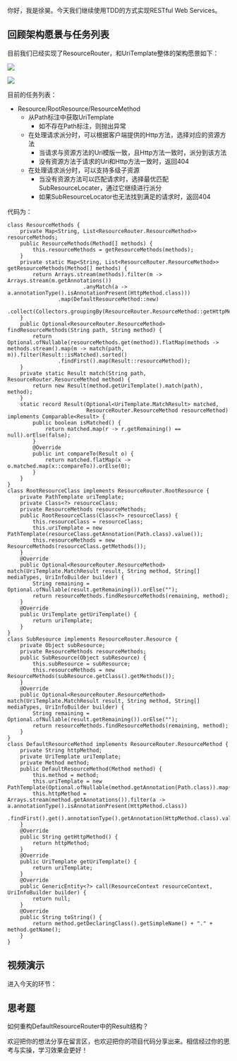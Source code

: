 你好，我是徐昊。今天我们继续使用TDD的方式实现RESTful Web Services。

## 回顾架构愿景与任务列表

目前我们已经实现了ResourceRouter，和UriTemplate整体的架构愿景如下：

![](https://static001.geekbang.org/resource/image/6c/yy/6c626153c86cd68fec66b5ce9d9cb1yy.jpg?wh=2284x1285)

![](https://static001.geekbang.org/resource/image/0b/36/0be0e96754f217b36d12e1edeb9ba936.jpg?wh=2284x1285)

目前的任务列表：

- Resource/RootResource/ResourceMethod
  - 从Path标注中获取UriTemplate
    - 如不存在Path标注，则抛出异常
  - 在处理请求派分时，可以根据客户端提供的Http方法，选择对应的资源方法
    - 当请求与资源方法的Uri模版一致，且Http方法一致时，派分到该方法
    - 没有资源方法于请求的Uri和Http方法一致时，返回404
  - 在处理请求派分时，可以支持多级子资源
    - 当没有资源方法可以匹配请求时，选择最优匹配SubResourceLocater，通过它继续进行派分
    - 如果SubResourceLocator也无法找到满足的请求时，返回404

代码为：

```
class ResourceMethods {
    private Map<String, List<ResourceRouter.ResourceMethod>> resourceMethods;
    public ResourceMethods(Method[] methods) {
        this.resourceMethods = getResourceMethods(methods);
    }
    private static Map<String, List<ResourceRouter.ResourceMethod>> getResourceMethods(Method[] methods) {
        return Arrays.stream(methods).filter(m -> Arrays.stream(m.getAnnotations())
                        .anyMatch(a -> a.annotationType().isAnnotationPresent(HttpMethod.class)))
                .map(DefaultResourceMethod::new)
                .collect(Collectors.groupingBy(ResourceRouter.ResourceMethod::getHttpMethod));
    }
    public Optional<ResourceRouter.ResourceMethod> findResourceMethods(String path, String method) {
        return Optional.ofNullable(resourceMethods.get(method)).flatMap(methods -> methods.stream().map(m -> match(path, m)).filter(Result::isMatched).sorted()
                .findFirst().map(Result::resourceMethod));
    }
    private static Result match(String path, ResourceRouter.ResourceMethod method) {
        return new Result(method.getUriTemplate().match(path), method);
    }
    static record Result(Optional<UriTemplate.MatchResult> matched,
                         ResourceRouter.ResourceMethod resourceMethod) implements Comparable<Result> {
        public boolean isMatched() {
            return matched.map(r -> r.getRemaining() == null).orElse(false);
        }
        @Override
        public int compareTo(Result o) {
            return matched.flatMap(x -> o.matched.map(x::compareTo)).orElse(0);
        }
    }
}
class RootResourceClass implements ResourceRouter.RootResource {
    private PathTemplate uriTemplate;
    private Class<?> resourceClass;
    private ResourceMethods resourceMethods;
    public RootResourceClass(Class<?> resourceClass) {
        this.resourceClass = resourceClass;
        this.uriTemplate = new PathTemplate(resourceClass.getAnnotation(Path.class).value());
        this.resourceMethods = new ResourceMethods(resourceClass.getMethods());
    }
    @Override
    public Optional<ResourceRouter.ResourceMethod> match(UriTemplate.MatchResult result, String method, String[] mediaTypes, UriInfoBuilder builder) {
        String remaining = Optional.ofNullable(result.getRemaining()).orElse("");
        return resourceMethods.findResourceMethods(remaining, method);
    }
    @Override
    public UriTemplate getUriTemplate() {
        return uriTemplate;
    }
}
class SubResource implements ResourceRouter.Resource {
    private Object subResource;
    private ResourceMethods resourceMethods;
    public SubResource(Object subResource) {
        this.subResource = subResource;
        this.resourceMethods = new ResourceMethods(subResource.getClass().getMethods());
    }
    @Override
    public Optional<ResourceRouter.ResourceMethod> match(UriTemplate.MatchResult result, String method, String[] mediaTypes, UriInfoBuilder builder) {
        String remaining = Optional.ofNullable(result.getRemaining()).orElse("");
        return resourceMethods.findResourceMethods(remaining, method);
    }
}
class DefaultResourceMethod implements ResourceRouter.ResourceMethod {
    private String httpMethod;
    private UriTemplate uriTemplate;
    private Method method;
    public DefaultResourceMethod(Method method) {
        this.method = method;
        this.uriTemplate = new PathTemplate(Optional.ofNullable(method.getAnnotation(Path.class)).map(Path::value).orElse(""));
        this.httpMethod = Arrays.stream(method.getAnnotations()).filter(a -> a.annotationType().isAnnotationPresent(HttpMethod.class))
                .findFirst().get().annotationType().getAnnotation(HttpMethod.class).value();
    }
    @Override
    public String getHttpMethod() {
        return httpMethod;
    }
    @Override
    public UriTemplate getUriTemplate() {
        return uriTemplate;
    }
    @Override
    public GenericEntity<?> call(ResourceContext resourceContext, UriInfoBuilder builder) {
        return null;
    }
    @Override
    public String toString() {
        return method.getDeclaringClass().getSimpleName() + "." + method.getName();
    }
}

```

## 视频演示

进入今天的环节：

## 思考题

如何重构DefaultResourceRouter中的Result结构？

欢迎把你的想法分享在留言区，也欢迎把你的项目代码分享出来。相信经过你的思考与实操，学习效果会更好！
